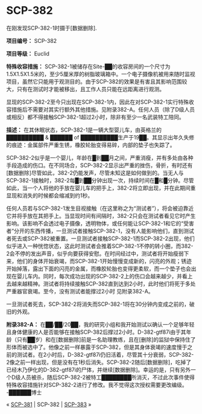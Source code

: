 # SCP-382
                        




在刚发现SCP-382-1时摄于[数据删除].



**项目编号：** SCP-382

**项目等级：** Euclid

**特殊收容措施：** SCP-382-1被储存在Site-██的收容房间的一个尺寸为1.5X1.5X1.5米的，至少5厘米厚的树脂玻璃箱中。一个电子摄像机被用来随时监视项目，虽然它只能用于观测目的。由于SCP-382的效果是有害且其影响范围较大，只有在测试时才能被移出，且工作人员只能在远距离进行观测。

显现的SCP-382-2至今只出现在SCP-382-1内，因此在对SCP-382-1实行特殊收容措施后不需要对其实行额外其他措施。见附录382-A。任何人员（除了D级人员或相反）都不得接触SCP-382-1超过2小时，除非有至少一名武装特工陪同。

**描述：** 在其休眠状态，SCP-382-1是一辆大型婴儿车，由英格兰的██████████ & ██████ of ██████████生产于19██。其显示出年久失修的痕迹：金属部件严重生锈，橡胶轮胎变得易碎，内部的垫子也失踪了。

SCP-382-2似乎是一个婴儿，年龄在█到██月之间，严重消瘦，并有多处由各种手段造成的伤口。在不同场合，SCP-382-2显示出严重的挫伤，骨折，有时还有[数据删除]尽管如此，382-2仍能发声，尽管未知这是如何做到的。当无人与SCP-382-1接触时，382-2每█到██分钟出现一次，持续时间在█和█分钟。尽管如此，当一个人将他的手放在婴儿车的把手上，382-2将立即出现，并在此期间重显现和消失的时候都会缩减到约1秒。

任何人员若与SCP-382-1发生目视接触（在这里称之为“测试者”），将会被迫靠近它并将手放在其把手上。当显现时间有间隔时，382-2只会在测试者看见它时产生影响。该影响不会透过电子摄像，透明物体，或任何能让SCP-382-1和它的“受害者”分开的东西传播，一旦测试者接触SCP-382-1，没有人能影响他们，直到测试者死去或SCP-382被重置。一旦测试者接触SCP-382-1而SCP-382-2出现，他们似乎进入一种恍惚状态，这此时测试者会推着SCP-382-1不停的转小圈，而382-2会不停的发出声音，似乎向要获得安慰。在时间经过中，测试者将开始瘦弱下来，他们的身体开始衰竭，而SCP-382-1开始慢慢变成新的，闪亮的外观；锈迹开始掉落，露出下面的闪亮的金属，而橡胶轮胎也变得更柔软，而一个垫子也会出现在婴儿车内。同时，每次成功出现的SCP-382-2上的伤口会越来越少，并看上去越来越精神。测试者将持续接触SCP-382直到达到2小时，此时他们将死于多处严重器官衰竭。至今，没有测试者能撑过2小时 见附录382-A。

一旦测试者死去，SCP-382-2将消失而SCP-382-1将在30分钟内变成之前的，破旧的外观。

**附录382-A：** 
在██/██/20██，我的研究小组和我开始测试以确认一个足够年轻且身体健康的人是否能够在接触SCP-382后撑过2小时。D-382-gtf87i由于其年龄（只有██岁）和在[数据删除]前是一名助理教练，且在[删除]的监狱中保持住了形体而被选中了。他像之前一样暴露于SCP-382，但是其身体衰竭的速度慢于之前的测试者。在2小时后，D-382-gtf87i仍旧活着，尽管其十分衰弱，SCP-382-2像之前一样出现，但是没有在1秒后消失。SCP-382-2随后[数据删除]，吃掉了已经木乃伊化的D-382-gtf87i的尸体，并继续[数据删除]。幸运的是，只有另外一个D级人员被杀，随后SCP-382-2被特工████████所消灭，不过此次事件使得特殊收容措施针对SCP-382-2进行了修改。我不觉得这次授权需要更改编级。
-██████博士



« [SCP-381](/scp-381) | SCP-382 | [SCP-383](/scp-383) »





                    